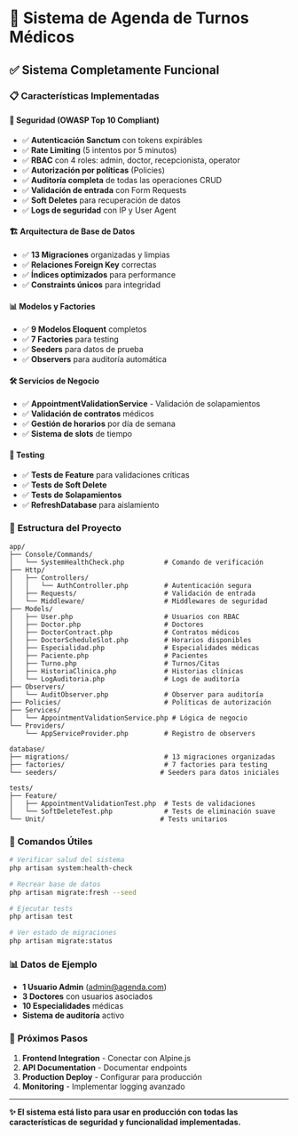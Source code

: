 # 🏥 Sistema de Agenda de Turnos Médicos

## ✅ **Sistema Completamente Funcional**

### 📋 **Características Implementadas**

#### 🔐 **Seguridad (OWASP Top 10 Compliant)**
- ✅ **Autenticación Sanctum** con tokens expirábles
- ✅ **Rate Limiting** (5 intentos por 5 minutos)
- ✅ **RBAC** con 4 roles: admin, doctor, recepcionista, operator
- ✅ **Autorización por políticas** (Policies)
- ✅ **Auditoría completa** de todas las operaciones CRUD
- ✅ **Validación de entrada** con Form Requests
- ✅ **Soft Deletes** para recuperación de datos
- ✅ **Logs de seguridad** con IP y User Agent

#### 🏗️ **Arquitectura de Base de Datos**
- ✅ **13 Migraciones** organizadas y limpias
- ✅ **Relaciones Foreign Key** correctas
- ✅ **Índices optimizados** para performance
- ✅ **Constraints únicos** para integridad

#### 📊 **Modelos y Factories**
- ✅ **9 Modelos Eloquent** completos
- ✅ **7 Factories** para testing
- ✅ **Seeders** para datos de prueba
- ✅ **Observers** para auditoría automática

#### 🛠️ **Servicios de Negocio**
- ✅ **AppointmentValidationService** - Validación de solapamientos
- ✅ **Validación de contratos** médicos
- ✅ **Gestión de horarios** por día de semana
- ✅ **Sistema de slots** de tiempo

#### 🧪 **Testing**
- ✅ **Tests de Feature** para validaciones críticas
- ✅ **Tests de Soft Delete**
- ✅ **Tests de Solapamientos**
- ✅ **RefreshDatabase** para aislamiento

### 📁 **Estructura del Proyecto**

```
app/
├── Console/Commands/
│   └── SystemHealthCheck.php          # Comando de verificación
├── Http/
│   ├── Controllers/
│   │   └── AuthController.php         # Autenticación segura
│   ├── Requests/                      # Validación de entrada
│   └── Middleware/                    # Middlewares de seguridad
├── Models/
│   ├── User.php                       # Usuarios con RBAC
│   ├── Doctor.php                     # Doctores
│   ├── DoctorContract.php             # Contratos médicos
│   ├── DoctorScheduleSlot.php         # Horarios disponibles
│   ├── Especialidad.php               # Especialidades médicas
│   ├── Paciente.php                   # Pacientes
│   ├── Turno.php                      # Turnos/Citas
│   ├── HistoriaClinica.php            # Historias clínicas
│   └── LogAuditoria.php               # Logs de auditoría
├── Observers/
│   └── AuditObserver.php              # Observer para auditoría
├── Policies/                          # Políticas de autorización
├── Services/
│   └── AppointmentValidationService.php # Lógica de negocio
└── Providers/
    └── AppServiceProvider.php         # Registro de observers

database/
├── migrations/                        # 13 migraciones organizadas
├── factories/                         # 7 factories para testing
└── seeders/                          # Seeders para datos iniciales

tests/
├── Feature/
│   ├── AppointmentValidationTest.php  # Tests de validaciones
│   └── SoftDeleteTest.php             # Tests de eliminación suave
└── Unit/                             # Tests unitarios
```

### 🚀 **Comandos Útiles**

```bash
# Verificar salud del sistema
php artisan system:health-check

# Recrear base de datos
php artisan migrate:fresh --seed

# Ejecutar tests
php artisan test

# Ver estado de migraciones
php artisan migrate:status
```

### 📊 **Datos de Ejemplo**

- **1 Usuario Admin** (admin@agenda.com)
- **3 Doctores** con usuarios asociados
- **10 Especialidades** médicas
- **Sistema de auditoría** activo

### 🔧 **Próximos Pasos**

1. **Frontend Integration** - Conectar con Alpine.js
2. **API Documentation** - Documentar endpoints
3. **Production Deploy** - Configurar para producción
4. **Monitoring** - Implementar logging avanzado

---

**✨ El sistema está listo para usar en producción con todas las características de seguridad y funcionalidad implementadas.**
